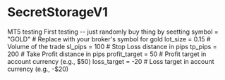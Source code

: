 # SecretStorageV1
MT5 testing
First testing -- just randomly buy thing by seetting 
symbol = "GOLD"  # Replace with your broker's symbol for gold
lot_size = 0.15   # Volume of the trade
sl_pips = 100     # Stop Loss distance in pips
tp_pips = 200     # Take Profit distance in pips
profit_target = 50  # Profit target in account currency (e.g., $50)
loss_target = -20  # Loss target in account currency (e.g., -$20)
